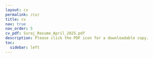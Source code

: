 ```yaml
---
layout: cv
permalink: /cv/
title: cv
nav: true
nav_order: 5
cv_pdf: Suraj_Resume_April_2025.pdf
description: Please click the PDF icon for a downloadable copy.
toc:
  sidebar: left
---
```

